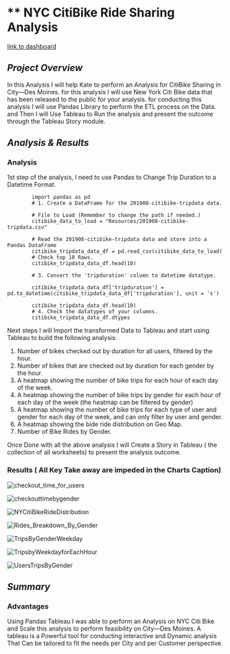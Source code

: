 # ** NYC CitiBike Ride Sharing Analysis

[link to dashboard](https://public.tableau.com/app/profile/mikhail.zaatra/viz/NYC_CitiBike_Challenge_Analysis/NYCitiBikeStory)

## *Project Overview*
In this Analysis I will help Kate to perform an Analysis for CitiBike Sharing in City—Des Moines. for this analysis I will use New York Citi Bike data that has been released to the public for your analysis. for conducting this analysis I will use Pandas Library to perform the ETL process on the Data.  and Then I will Use Tableau to Run the analysis and present the outcome through the Tableau Story module.
    
                  
## *Analysis & Results*
### Analysis
1st step of the analysis, I need to use Pandas to Change Trip Duration to a Datetime Format. 

            import pandas as pd
            # 1. Create a DataFrame for the 201908-citibike-tripdata data. 

            # File to Load (Remember to change the path if needed.)
            citibike_data_to_load = "Resources/201908-citibike-tripdata.csv"

            # Read the 201908-citibike-tripdata data and store into a Pandas DataFrame
            citibike_tripdata_data_df = pd.read_csv(citibike_data_to_load)
            # Check top 10 Raws.
            citibike_tripdata_data_df.head(10)

            # 3. Convert the 'tripduration' column to datetime datatype.

            citibike_tripdata_data_df['tripduration'] = pd.to_datetime(citibike_tripdata_data_df['tripduration'], unit = 's')

            citibike_tripdata_data_df.head(10)
            # 4. Check the datatypes of your columns. 
            citibike_tripdata_data_df.dtypes

Next steps I will Import the transformed Data to Tableau and start using Tableau to build the following analysis:


1) Number of bikes checked out by duration for all users, filtered by the hour.
2) Number of bikes that are checked out by duration for each gender by the hour.
3) A heatmap showing the number of bike trips for each hour of each day of the week.
4) A heatmap showing the number of bike trips by gender for each hour of each day of the week (the heatmap can be filtered by gender)
5) A heatmap showing the number of bike trips for each type of user and gender for each day of the week, and can only filter by user and gender.
6) A heatmap showing the bide ride distribution on Geo Map. 
7) Number of Bike Rides by Gender. 

Once Done with all the above analysis I will Create a Story in Tableau ( the collection of all worksheets) to present the analysis outcome. 
 
         
### Results ( All Key Take away are impeded in the Charts Caption)


![checkout_time_for_users](https://user-images.githubusercontent.com/80013773/122722170-426d9480-d226-11eb-9058-a33d96f4ffa1.PNG)

![checkouttimebygender](https://user-images.githubusercontent.com/80013773/122722175-439ec180-d226-11eb-97cf-69eef8d2bc90.PNG)

![NYCitiBikeRideDistribution](https://user-images.githubusercontent.com/80013773/122722186-44cfee80-d226-11eb-803b-f020e5f7e46a.PNG)

![Rides_Breakdown_By_Gender](https://user-images.githubusercontent.com/80013773/122722201-47cadf00-d226-11eb-9d07-73c6deb59abd.PNG)

![TripsByGenderWeekday](https://user-images.githubusercontent.com/80013773/122722203-47cadf00-d226-11eb-8db4-a7666208f136.PNG)

![TripsbyWeekdayforEachHour](https://user-images.githubusercontent.com/80013773/122722209-48fc0c00-d226-11eb-9f91-d8a07b335c7e.PNG)

![UsersTripsByGender](https://user-images.githubusercontent.com/80013773/122722212-4994a280-d226-11eb-8637-ac3418f209bc.PNG)

    
## *Summary*
### Advantages
 Using Pandas Tableau I was able to perform an Analysis on NYC Citi Bike and Scale this analysis to perform feasibility on City—Des Moines.  A tableau is a Powerful tool for conducting interactive and Dynamic analysis That Can be tailored to fit the needs per City and per Customer perspective.

